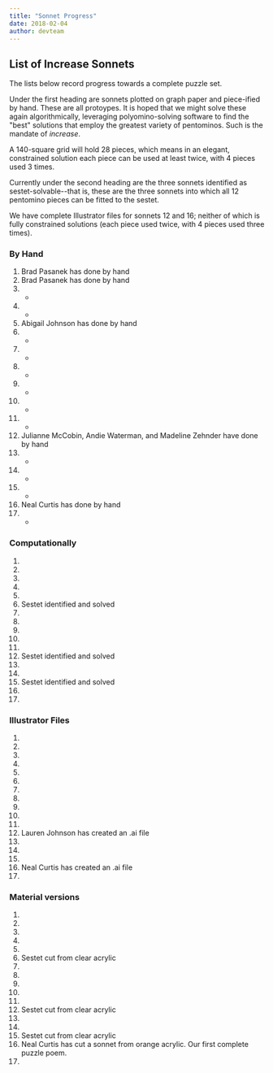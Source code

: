 ```yaml
---
title: "Sonnet Progress"
date: 2018-02-04
author: devteam
---
```

## List of Increase Sonnets

The lists below record progress towards a complete puzzle set. 

Under the first heading are sonnets plotted on graph paper and piece-ified by hand. These are all protoypes. It is hoped that we might solve these again algorithmically, leveraging polyomino-solving software to find the "best" solutions that employ the greatest variety of pentominos. Such is the mandate of _increase_. 

A 140-square grid will hold 28 pieces, which means in an elegant, constrained solution each piece can be used at least twice, with 4 pieces used 3 times. 

Currently under the second heading are the three sonnets identified as sestet-solvable--that is, these are the three sonnets into which all 12 pentomino pieces can be fitted to the sestet.

We have complete Illustrator files for sonnets 12 and 16; neither of which is fully constrained solutions (each piece used twice, with 4 pieces used three times). 

### By Hand
1. Brad Pasanek has done by hand
2. Brad Pasanek has done by hand
3. *
4. *
5. Abigail Johnson has done by hand
6. *
7. * 
8. * 
9. *
10. *
11. *
12. Julianne McCobin, Andie Waterman, and Madeline Zehnder have done by hand
13. *
14. *
15. *
16. Neal Curtis has done by hand
17. *

### Computationally
1.
2.
3.
4.
5.
6. Sestet identified and solved
7.
8.
9.
10.
11.
12. Sestet identified and solved
13.
14.
15. Sestet identified and solved
16.
17.

### Illustrator Files
1.
2.
3.
4.
5.
6.
7.
8.
9.
10.
11.
12. Lauren Johnson has created an .ai file
13.
14.
15.
16. Neal Curtis has created an .ai file
17.

### Material versions
1.
2.
3.
4.
5.
6. Sestet cut from clear acrylic
7.
8.
9.
10.
11.
12. Sestet cut from clear acrylic
13.
14.
15. Sestet cut from clear acrylic
16. Neal Curtis has cut a sonnet from orange acrylic. Our first complete puzzle poem. 
17.

